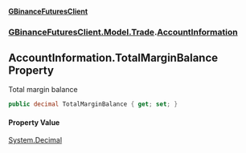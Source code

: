 #### [GBinanceFuturesClient](./index.md 'index')
### [GBinanceFuturesClient.Model.Trade](./GBinanceFuturesClient-Model-Trade.md 'GBinanceFuturesClient.Model.Trade').[AccountInformation](./GBinanceFuturesClient-Model-Trade-AccountInformation.md 'GBinanceFuturesClient.Model.Trade.AccountInformation')
## AccountInformation.TotalMarginBalance Property
Total margin balance  
```csharp
public decimal TotalMarginBalance { get; set; }
```
#### Property Value
[System.Decimal](https://docs.microsoft.com/en-us/dotnet/api/System.Decimal 'System.Decimal')  
